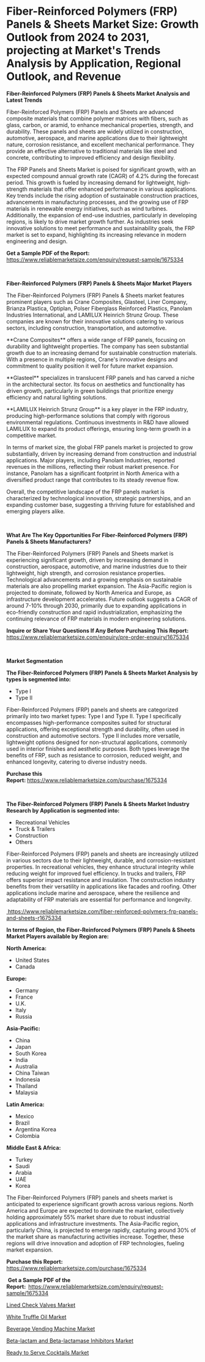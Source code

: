<p><h1>Fiber-Reinforced Polymers (FRP) Panels & Sheets Market Size: Growth Outlook from 2024 to 2031, projecting at Market's Trends Analysis by Application, Regional Outlook, and Revenue</h1></p><p><strong>Fiber-Reinforced Polymers (FRP) Panels & Sheets Market Analysis and Latest Trends</strong></p>
<p><p>Fiber-Reinforced Polymers (FRP) Panels and Sheets are advanced composite materials that combine polymer matrices with fibers, such as glass, carbon, or aramid, to enhance mechanical properties, strength, and durability. These panels and sheets are widely utilized in construction, automotive, aerospace, and marine applications due to their lightweight nature, corrosion resistance, and excellent mechanical performance. They provide an effective alternative to traditional materials like steel and concrete, contributing to improved efficiency and design flexibility.</p><p>The FRP Panels and Sheets Market is poised for significant growth, with an expected compound annual growth rate (CAGR) of 4.2% during the forecast period. This growth is fueled by increasing demand for lightweight, high-strength materials that offer enhanced performance in various applications. Key trends include the rising adoption of sustainable construction practices, advancements in manufacturing processes, and the growing use of FRP materials in renewable energy initiatives, such as wind turbines. Additionally, the expansion of end-use industries, particularly in developing regions, is likely to drive market growth further. As industries seek innovative solutions to meet performance and sustainability goals, the FRP market is set to expand, highlighting its increasing relevance in modern engineering and design.</p></p>
<p><strong>Get a Sample PDF of the Report:&nbsp;</strong> <a href="https://www.reliablemarketsize.com/enquiry/request-sample/1675334?utm_campaign=1176&utm_medium=2&utm_source=Github&utm_content=ia&utm_term=10102024&utm_id=fiber-reinforced-polymers-frp-panels-sheets">https://www.reliablemarketsize.com/enquiry/request-sample/1675334</a></p>
<p>&nbsp;</p>
<p><strong>Fiber-Reinforced Polymers (FRP) Panels & Sheets Major Market Players</strong></p>
<p><p>The Fiber-Reinforced Polymers (FRP) Panels & Sheets market features prominent players such as Crane Composites, Glasteel, Liner Company, Brianza Plastica, Optiplan, Polser Fiberglass Reinforced Plastics, Panolam Industries International, and LAMILUX Heinrich Strunz Group. These companies are known for their innovative solutions catering to various sectors, including construction, transportation, and automotive.</p><p>**Crane Composites** offers a wide range of FRP panels, focusing on durability and lightweight properties. The company has seen substantial growth due to an increasing demand for sustainable construction materials. With a presence in multiple regions, Crane's innovative designs and commitment to quality position it well for future market expansion.</p><p>**Glasteel** specializes in translucent FRP panels and has carved a niche in the architectural sector. Its focus on aesthetics and functionality has driven growth, particularly in green buildings that prioritize energy efficiency and natural lighting solutions.</p><p>**LAMILUX Heinrich Strunz Group** is a key player in the FRP industry, producing high-performance solutions that comply with rigorous environmental regulations. Continuous investments in R&D have allowed LAMILUX to expand its product offerings, ensuring long-term growth in a competitive market.</p><p>In terms of market size, the global FRP panels market is projected to grow substantially, driven by increasing demand from construction and industrial applications. Major players, including Panolam Industries, reported revenues in the millions, reflecting their robust market presence. For instance, Panolam has a significant footprint in North America with a diversified product range that contributes to its steady revenue flow.</p><p>Overall, the competitive landscape of the FRP panels market is characterized by technological innovation, strategic partnerships, and an expanding customer base, suggesting a thriving future for established and emerging players alike.</p></p>
<p>&nbsp;</p>
<p><strong>What Are The Key Opportunities For Fiber-Reinforced Polymers (FRP) Panels & Sheets Manufacturers?</strong></p>
<p><p>The Fiber-Reinforced Polymers (FRP) Panels and Sheets market is experiencing significant growth, driven by increasing demand in construction, aerospace, automotive, and marine industries due to their lightweight, high strength, and corrosion resistance properties. Technological advancements and a growing emphasis on sustainable materials are also propelling market expansion. The Asia-Pacific region is projected to dominate, followed by North America and Europe, as infrastructure development accelerates. Future outlook suggests a CAGR of around 7-10% through 2030, primarily due to expanding applications in eco-friendly construction and rapid industrialization, emphasizing the continuing relevance of FRP materials in modern engineering solutions.</p></p>
<p><strong>Inquire or Share Your Questions If Any Before Purchasing This Report:</strong> <a href="https://www.reliablemarketsize.com/enquiry/pre-order-enquiry/1675334?utm_campaign=1176&utm_medium=2&utm_source=Github&utm_content=ia&utm_term=10102024&utm_id=fiber-reinforced-polymers-frp-panels-sheets">https://www.reliablemarketsize.com/enquiry/pre-order-enquiry/1675334</a></p>
<p>&nbsp;</p>
<p><strong>Market Segmentation</strong></p>
<p><strong>The Fiber-Reinforced Polymers (FRP) Panels & Sheets Market Analysis by types is segmented into:</strong></p>
<p><ul><li>Type I</li><li>Type II</li></ul></p>
<p><p>Fiber-Reinforced Polymers (FRP) panels and sheets are categorized primarily into two market types: Type I and Type II. Type I specifically encompasses high-performance composites suited for structural applications, offering exceptional strength and durability, often used in construction and automotive sectors. Type II includes more versatile, lightweight options designed for non-structural applications, commonly used in interior finishes and aesthetic purposes. Both types leverage the benefits of FRP, such as resistance to corrosion, reduced weight, and enhanced longevity, catering to diverse industry needs.</p></p>
<p><strong>Purchase this Report:&nbsp;</strong><a href="https://www.reliablemarketsize.com/purchase/1675334?utm_campaign=1176&utm_medium=2&utm_source=Github&utm_content=ia&utm_term=10102024&utm_id=fiber-reinforced-polymers-frp-panels-sheets">https://www.reliablemarketsize.com/purchase/1675334</a></p>
<p>&nbsp;</p>
<p><strong>The Fiber-Reinforced Polymers (FRP) Panels & Sheets Market Industry Research by Application is segmented into:</strong></p>
<p><ul><li>Recreational Vehicles</li><li>Truck & Trailers</li><li>Construction</li><li>Others</li></ul></p>
<p><p>Fiber-Reinforced Polymers (FRP) panels and sheets are increasingly utilized in various sectors due to their lightweight, durable, and corrosion-resistant properties. In recreational vehicles, they enhance structural integrity while reducing weight for improved fuel efficiency. In trucks and trailers, FRP offers superior impact resistance and insulation. The construction industry benefits from their versatility in applications like facades and roofing. Other applications include marine and aerospace, where the resilience and adaptability of FRP materials are essential for performance and longevity.</p></p>
<p><a href="https://www.reliablemarketsize.com/fiber-reinforced-polymers-frp-panels-and-sheets-r1675334?utm_campaign=1176&utm_medium=2&utm_source=Github&utm_content=ia&utm_term=10102024&utm_id=fiber-reinforced-polymers-frp-panels-sheets">&nbsp;https://www.reliablemarketsize.com/fiber-reinforced-polymers-frp-panels-and-sheets-r1675334</a></p>
<p><strong>In terms of Region, the Fiber-Reinforced Polymers (FRP) Panels & Sheets Market Players available by Region are:</strong></p>
<p>
    <p> <strong> North America: </strong>
        <ul>
            <li>United States</li>
            <li>Canada</li>
        </ul>
        </p> 
    <p> <strong> Europe: </strong>
        <ul>
            <li>Germany</li>
            <li>France</li>
            <li>U.K.</li>
            <li>Italy</li>
            <li>Russia</li>
        </ul>
        </p> 
    <p> <strong> Asia-Pacific: </strong>
        <ul>
            <li>China</li>
            <li>Japan</li>
            <li>South Korea</li>
            <li>India</li>
            <li>Australia</li>
            <li>China Taiwan</li>
            <li>Indonesia</li>
            <li>Thailand</li>
            <li>Malaysia</li>
        </ul>
        </p> 
    <p> <strong> Latin America: </strong>
        <ul>
            <li>Mexico</li>
            <li>Brazil</li>
            <li>Argentina Korea</li>
            <li>Colombia</li>
        </ul>
        </p> 
    <p> <strong> Middle East & Africa: </strong>
        <ul>
            <li>Turkey</li>
            <li>Saudi</li>
            <li>Arabia</li>
            <li>UAE</li>
            <li>Korea</li>
        </ul>
    </p>
    </p>
<p><p>The Fiber-Reinforced Polymers (FRP) panels and sheets market is anticipated to experience significant growth across various regions. North America and Europe are expected to dominate the market, collectively holding approximately 55% market share due to robust industrial applications and infrastructure investments. The Asia-Pacific region, particularly China, is projected to emerge rapidly, capturing around 30% of the market share as manufacturing activities increase. Together, these regions will drive innovation and adoption of FRP technologies, fueling market expansion.</p></p>
<p><strong>Purchase this Report: </strong><a href="https://www.reliablemarketsize.com/purchase/1675334?utm_campaign=1176&utm_medium=2&utm_source=Github&utm_content=ia&utm_term=10102024&utm_id=fiber-reinforced-polymers-frp-panels-sheets">https://www.reliablemarketsize.com/purchase/1675334</a></p>
<p>&nbsp;<strong>Get a Sample PDF of the Report:&nbsp;&nbsp;</strong><a href="https://www.reliablemarketsize.com/enquiry/request-sample/1675334?utm_campaign=1176&utm_medium=2&utm_source=Github&utm_content=ia&utm_term=10102024&utm_id=fiber-reinforced-polymers-frp-panels-sheets">https://www.reliablemarketsize.com/enquiry/request-sample/1675334</a></p>
<p><strong></strong></p>
<p><p><a href="https://github.com/miraclempsuv/Market-Research-Report-List-1/blob/main/lined-check-valves-market.md?utm_campaign=1176&utm_medium=2&utm_source=Github&utm_content=ia&utm_term=10102024&utm_id=fiber-reinforced-polymers-frp-panels-sheets">Lined Check Valves Market</a></p><p><a href="https://issuu.com/reportprime-2/docs/white-truffle-oil-market-size-2030._66dc6db58ae608?utm_campaign=1176&utm_medium=2&utm_source=Github&utm_content=ia&utm_term=10102024&utm_id=fiber-reinforced-polymers-frp-panels-sheets">White Truffle Oil Market</a></p><p><a href="https://github.com/radmanjxendrisczn/Market-Research-Report-List-1/blob/main/beverage-vending-machine-market.md?utm_campaign=1176&utm_medium=2&utm_source=Github&utm_content=ia&utm_term=10102024&utm_id=fiber-reinforced-polymers-frp-panels-sheets">Beverage Vending Machine Market</a></p><p><a href="https://www.linkedin.com/pulse/trends-global-beta-lactam-beta-lactamase-inhibitors-market-forecast-f5rbf?utm_campaign=1176&utm_medium=2&utm_source=Github&utm_content=ia&utm_term=10102024&utm_id=fiber-reinforced-polymers-frp-panels-sheets">Beta-lactam and Beta-lactamase Inhibitors Market</a></p><p><a href="https://issuu.com/reportprime-2/docs/ready-to-serve-cocktails-market-siz_1870e871065584?utm_campaign=1176&utm_medium=2&utm_source=Github&utm_content=ia&utm_term=10102024&utm_id=fiber-reinforced-polymers-frp-panels-sheets">Ready to Serve Cocktails Market</a></p></p>